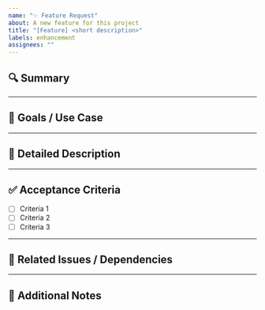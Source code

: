 ```yaml
---
name: "✨ Feature Request"
about: A new feature for this project
title: "[Feature] <short description>"
labels: enhancement
assignees: ""
---
```


## 🔍 Summary

<!-- A clear and concise description of the feature -->

---

## 🎯 Goals / Use Case

<!-- Why is this feature needed? What problem does it solve? -->

---

## 📝 Detailed Description

<!-- Explain the feature in detail. Add technical details, UI/UX considerations, mockups, or references if applicable. -->

---

## ✅ Acceptance Criteria

<!-- List conditions that must be true for this feature to be considered complete -->

- [ ] Criteria 1
- [ ] Criteria 2
- [ ] Criteria 3

---

## 📂 Related Issues / Dependencies

<!-- Link to related issues, PRs, or discussions. Note dependencies on other features or systems. -->

---

## 🚧 Additional Notes

<!-- Anything else the developer should keep in mind (edge cases, risks, constraints). -->
